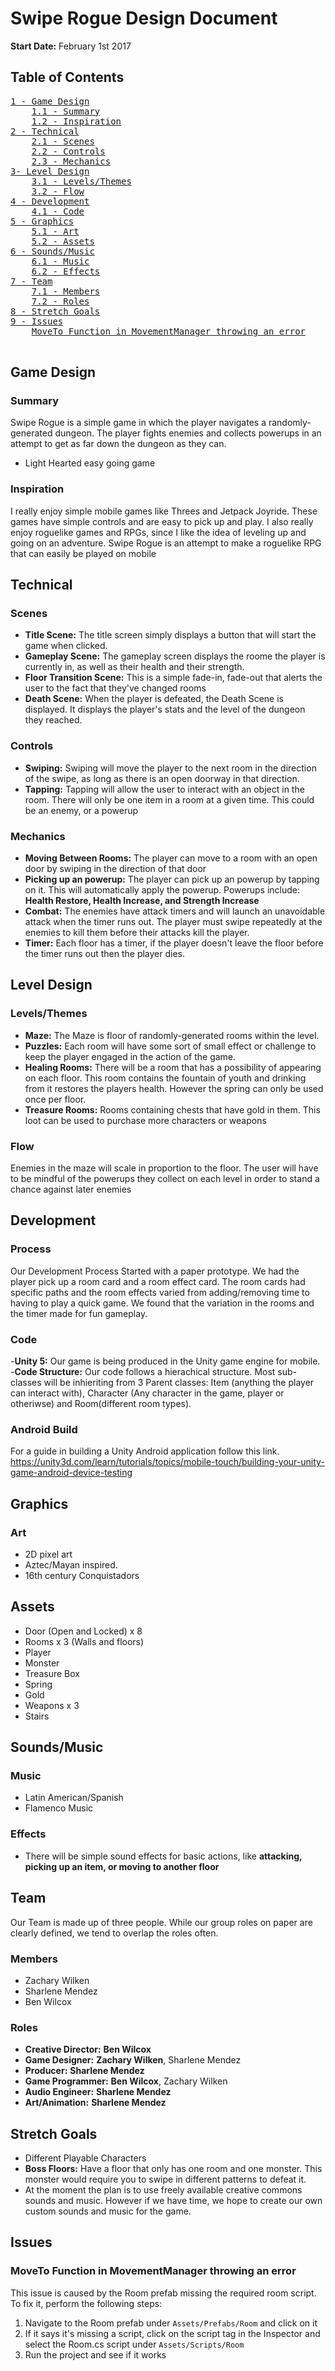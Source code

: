 # Swipe Rogue Design Document

**Start Date:** February 1st 2017

## Table of Contents

<pre>
<a href="#1">1 - Game Design</a>
    <a href="#1.1">1.1 - Summary</a>
    <a href="#1.2">1.2 - Inspiration</a>
<a href="#2">2 - Technical</a>
    <a href="#2.1">2.1 - Scenes</a>
    <a href="#2.2">2.2 - Controls</a>
    <a href="#2.3">2.3 - Mechanics</a>
<a href="#3">3- Level Design</a>
    <a href="#3.1">3.1 - Levels/Themes</a>
    <a href="#3.2">3.2 - Flow</a>
<a href="#4">4 - Development</a>
    <a href="#4.1">4.1 - Code</a>
<a href="#5">5 - Graphics</a>
    <a href="#5.1">5.1 - Art</a>
    <a href="#5.2">5.2 - Assets</a>
<a href="#6">6 - Sounds/Music</a>
    <a href="#6.1">6.1 - Music</a>
    <a href="#6.2">6.2 - Effects</a>
<a href="#7">7 - Team</a>
	<a href="#7.1">7.1 - Members</a>
	<a href="#7.2">7.2 - Roles</a>
<a href="#8">8 - Stretch Goals</a>
<a href="#9">9 - Issues</a>
	<a href="#9.1">MoveTo Function in MovementManager throwing an error</a>

</pre>

<div id="1"></div>

## Game Design

<div id="1.1"></div>

### Summary

Swipe Rogue is a simple game in which the player navigates a randomly-generated dungeon. The player fights enemies and collects powerups in an attempt to get as far down the dungeon as they can.
- Light Hearted easy going game

<div id="1.2"></div>

### Inspiration

I really enjoy simple mobile games like Threes and Jetpack Joyride. These games have simple controls and are easy to pick up and play. I also really enjoy roguelike games and RPGs, since I like the idea of leveling up and going on an adventure. Swipe Rogue is an attempt to make a roguelike RPG that can easily be played on mobile


<div id="2"></div>

## Technical


<div id="2.1"></div>

### Scenes

- **Title Scene:** The title screen simply displays a button that will start the game when clicked.
- **Gameplay Scene:** The gameplay screen displays the roome the player is currently in, as well as their health and their strength.
- **Floor Transition Scene:** This is a simple fade-in, fade-out that alerts the user to the fact that they've changed rooms
- **Death Scene:** When the player is defeated, the Death Scene is displayed. It displays the player's stats and the level of the dungeon they reached.


<div id="2.2"></div>

### Controls

- **Swiping:** Swiping will move the player to the next room in the direction of the swipe, as long as there is an open doorway in that direction.
- **Tapping:** Tapping will allow the user to interact with an object in the room. There will only be one item in a room at a given time. This could be an enemy, or a powerup


<div id="2.3"></div>

### Mechanics

- **Moving Between Rooms:** The player can move to a room with an open door by swiping in the direction of that door
- **Picking up an powerup:** The player can pick up an powerup by tapping on it. This will automatically apply the powerup. Powerups include: **Health Restore, Health Increase, and Strength Increase**
- **Combat:** The enemies have attack timers and will launch an unavoidable attack when the timer runs out. The player must swipe repeatedly at the enemies to kill them before their attacks kill the player. 
- **Timer:** Each floor has a timer, if the player doesn't leave the floor before the timer runs out then the player dies. 

<div id="3"></div>

## Level Design

<div id="3.1"></div>

### Levels/Themes

- **Maze:** The Maze is floor of randomly-generated rooms within the level.  
- **Puzzles:** Each room will have some sort of small effect or challenge to keep the player engaged in the action of the game. 
- **Healing Rooms:** There will be a room that has a possibility of appearing on each floor. This room contains the fountain of youth and drinking from it restores the players health. However the spring can only be used once per floor. 
- **Treasure Rooms:** Rooms containing chests that have gold in them. This loot can be used to purchase more characters or weapons

<div id="3.2"></div>

### Flow

Enemies in the maze will scale in proportion to the floor. The user will have to be mindful of the powerups they collect on each level in order to stand a chance against later enemies

<div id="4"></div>

## Development

<div id="4.1"></div>

### Process
Our Development Process Started with a paper prototype. We had the player pick up a room card and a room effect card. The room cards had specific paths and the room effects varied from adding/removing time to having to play a quick game. 
We found that the variation in the rooms and the timer made for fun gameplay.

<div id="4.2"></div>

### Code

-**Unity 5:** Our game is being produced in the Unity game engine for mobile. 
-**Code Structure:** Our code follows a hierachical structure. Most sub-classes will be inhieriting from 3 Parent classes: Item (anything the player can interact with), Character (Any character in the game, player or otheriwse) and Room(different room types).

<div id="4.3"></div>

### Android Build

For a guide in building a Unity Android application follow this link. https://unity3d.com/learn/tutorials/topics/mobile-touch/building-your-unity-game-android-device-testing

<div id="5"></div>

## Graphics

<div id="5.1"></div>

### Art

- 2D pixel art
- Aztec/Mayan inspired. 
- 16th century Conquistadors

<div id="5.2"></div>

## Assets

- Door (Open and Locked) x 8
- Rooms x 3 (Walls and floors)
- Player 
- Monster 
- Treasure Box
- Spring
- Gold
- Weapons x 3
- Stairs

<div id="6"></div>

## Sounds/Music

<div id="6.1"></div>

### Music

- Latin American/Spanish 
- Flamenco Music


<div id="6.2"></div>

### Effects

- There will be simple sound effects for basic actions, like **attacking, picking up an item, or moving to another floor**


<div id="7"></div>

## Team

Our Team is made up of three people. While our group roles on paper are clearly defined, we tend to overlap the roles often.

<div id="7.1"></div>

### Members

- Zachary Wilken
- Sharlene Mendez
- Ben Wilcox

<div id="7.2"></div>

### Roles

- **Creative Director:** **Ben Wilcox**
- **Game Designer:** **Zachary Wilken**, Sharlene Mendez
- **Producer:** **Sharlene Mendez**
- **Game Programmer:** **Ben Wilcox**, Zachary Wilken
- **Audio Engineer:** **Sharlene Mendez**
- **Art/Animation:** **Sharlene Mendez**

<div id="8"></div>

## Stretch Goals

- Different Playable Characters
- **Boss Floors:** Have a floor that only has one room and one monster. This monster would require you to swipe in different patterns to defeat it. 
- At the moment the plan is to use freely available creative commons sounds and music. However if we have time, we hope to create our own custom sounds and music for the game.

<div id="9"></div>

## Issues

<div id="9.1"></div>

### MoveTo Function in MovementManager throwing an error

This issue is caused by the Room prefab missing the required room script. To fix it, perform the following steps:

1. Navigate to the Room prefab under `Assets/Prefabs/Room` and click on it
2. If it says it's missing a script, click on the script tag in the Inspector and select the Room.cs script under `Assets/Scripts/Room`
3. Run the project and see if it works

